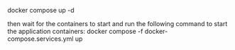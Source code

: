 docker compose up -d

then wait for the containers to start and run the following command to start the application containers:
docker compose -f docker-compose.services.yml up